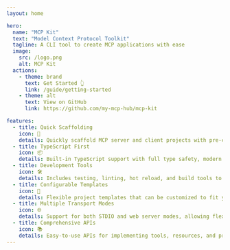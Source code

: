 ```yaml
---
layout: home

hero:
  name: "MCP Kit"
  text: "Model Context Protocol Toolkit"
  tagline: A CLI tool to create MCP applications with ease
  image:
    src: /logo.png
    alt: MCP Kit
  actions:
    - theme: brand
      text: Get Started 👆
      link: /guide/getting-started
    - theme: alt
      text: View on GitHub
      link: https://github.com/my-mcp-hub/mcp-kit

features:
  - title: Quick Scaffolding
    icon: 🚀
    details: Quickly scaffold MCP server and client projects with pre-configured TypeScript setup and developer tools.
  - title: TypeScript First
    icon: 📦
    details: Built-in TypeScript support with full type safety, modern ES modules, and excellent developer experience.
  - title: Development Tools
    icon: 🛠️️
    details: Includes testing, linting, hot reload, and build tools to streamline your development workflow.
  - title: Configurable Templates
    icon: 🔧️
    details: Flexible project templates that can be customized to fit your specific use case and requirements.
  - title: Multiple Transport Modes
    icon: 🌐️
    details: Support for both STDIO and web server modes, allowing flexible deployment options.
  - title: Comprehensive APIs
    icon: 📚️
    details: Easy-to-use APIs for implementing tools, resources, and prompts following MCP specifications.
---
```


